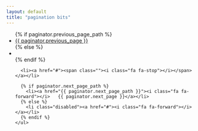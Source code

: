 ```yaml
---
layout: default
title: "pagination bits"
---
```


<div>
	<ul class="pagination">
	  {% if paginator.previous_page_path %}
	    <li><a href="{{ paginator.previous_page_path }}"><i class="fa fa-backward"></i> {{ paginator.previous_page }}</a></li>
	  {% else %}
	    <li class="disabled"><a href="#"><i class="fa fa-backward"></i></a></li>
	  {% endif %}

	  <li><a href="#"><span class=""><i class="fa fa-stop"></i></span></a></li>

	  {% if paginator.next_page_path %}
	    <li><a href="{{ paginator.next_page_path }}"><i class="fa fa-forward"></i>   {{ paginator.next_page }}</a></li>
	  {% else %}
	    <li class="disabled"><a href="#"><i class="fa fa-forward"></i>  </a></li>
	  {% endif %}
	</ul>
</div>

